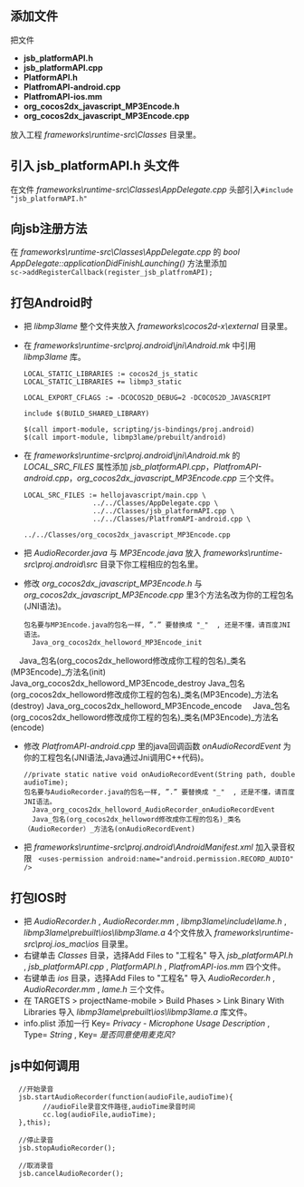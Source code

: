 添加文件
---
把文件  
* **jsb_platformAPI.h**
* **jsb_platformAPI.cpp**
* **PlatformAPI.h**
* **PlatfromAPI-android.cpp**
* **PlatfromAPI-ios.mm**
* **org_cocos2dx_javascript_MP3Encode.h**
* **org_cocos2dx_javascript_MP3Encode.cpp**

放入工程 *frameworks\runtime-src\Classes* 目录里。

引入 **jsb_platformAPI.h** 头文件
---
在文件 *frameworks\runtime-src\Classes\AppDelegate.cpp* 头部引入`#include "jsb_platformAPI.h"`

向jsb注册方法
---
在 *frameworks\runtime-src\Classes\AppDelegate.cpp* 的 *bool AppDelegate::applicationDidFinishLaunching()* 方法里添加  
`sc->addRegisterCallback(register_jsb_platfromAPI);`

打包Android时
---
* 把 *libmp3lame* 整个文件夹放入 *frameworks\cocos2d-x\external* 目录里。
* 在 *frameworks\runtime-src\proj.android\jni\Android.mk* 中引用 *libmp3lame* 库。

      LOCAL_STATIC_LIBRARIES := cocos2d_js_static
      LOCAL_STATIC_LIBRARIES += libmp3_static
      
      LOCAL_EXPORT_CFLAGS := -DCOCOS2D_DEBUG=2 -DCOCOS2D_JAVASCRIPT

      include $(BUILD_SHARED_LIBRARY)

      $(call import-module, scripting/js-bindings/proj.android)
      $(call import-module, libmp3lame/prebuilt/android)

* 在 *frameworks\runtime-src\proj.android\jni\Android.mk* 的 *LOCAL_SRC_FILES* 属性添加 *jsb_platformAPI.cpp*，*PlatfromAPI-android.cpp*，*org_cocos2dx_javascript_MP3Encode.cpp* 三个文件。 

      LOCAL_SRC_FILES := hellojavascript/main.cpp \
                       ../../Classes/AppDelegate.cpp \ 
                       ../../Classes/jsb_platformAPI.cpp \ 
                       ../../Classes/PlatfromAPI-android.cpp \ 
		               ../../Classes/org_cocos2dx_javascript_MP3Encode.cpp 
				   
* 把 *AudioRecorder.java* 与 *MP3Encode.java* 放入 *frameworks\runtime-src\proj.android\src* 目录下你工程相应的包名里。
* 修改 *org_cocos2dx_javascript_MP3Encode.h* 与 *org_cocos2dx_javascript_MP3Encode.cpp* 里3个方法名改为你的工程包名(JNI语法)。

      包名要与MP3Encode.java的包名一样, ”.” 要替换成 "_"  , 还是不懂，请百度JNI语法。
      	Java_org_cocos2dx_helloword_MP3Encode_init
      	Java_包名(org_cocos2dx_helloword修改成你工程的包名)_类名(MP3Encode)_方法名(init)
      	Java_org_cocos2dx_helloword_MP3Encode_destroy
      	Java_包名(org_cocos2dx_helloword修改成你工程的包名)_类名(MP3Encode)_方法名(destroy)
      	Java_org_cocos2dx_helloword_MP3Encode_encode
      	Java_包名(org_cocos2dx_helloword修改成你工程的包名)_类名(MP3Encode)_方法名(encode)

* 修改 *PlatfromAPI-android.cpp* 里的java回调函数 *onAudioRecordEvent* 为你的工程包名(JNI语法,Java通过Jni调用C++代码)。

      //private static native void onAudioRecordEvent(String path, double audioTime);
      包名要与AudioRecorder.java的包名一样, ”.” 要替换成 "_"  , 还是不懂，请百度JNI语法。
      	Java_org_cocos2dx_helloword_AudioRecorder_onAudioRecordEvent
      	Java_包名(org_cocos2dx_helloword修改成你工程的包名)_类名（AudioRecorder）_方法名(onAudioRecordEvent)

* 把 *frameworks\runtime-src\proj.android\AndroidManifest.xml* 加入录音权限  
`<uses-permission android:name="android.permission.RECORD_AUDIO" />`


打包IOS时
---
* 把 *AudioRecorder.h* , *AudioRecorder.mm* , *libmp3lame\include\lame.h* , *libmp3lame\prebuilt\ios\libmp3lame.a* 4个文件放入 *frameworks\runtime-src\proj.ios_mac\ios* 目录里。
* 右键单击 *Classes* 目录，选择Add Files to "工程名" 导入 *jsb_platformAPI.h* , *jsb_platformAPI.cpp* , *PlatformAPI.h* , *PlatfromAPI-ios.mm* 四个文件。
* 右键单击 *ios* 目录，选择Add Files to "工程名" 导入 *AudioRecorder.h* , *AudioRecorder.mm* , *lame.h*  三个文件。
* 在 TARGETS > projectName-mobile >  Build Phases > Link Binary With Libraries 导入 *libmp3lame\prebuilt\ios\libmp3lame.a* 库文件。
* info.plist 添加一行 Key= *Privacy - Microphone Usage Description* , Type= *String* , Key= *是否同意使用麦克风?*

js中如何调用
---

      //开始录音
      jsb.startAudioRecorder(function(audioFile,audioTime){
      	    //audioFile录音文件路径,audioTime录音时间
      	    cc.log(audioFile,audioTime);
      },this);

      //停止录音
      jsb.stopAudioRecorder();

      //取消录音
      jsb.cancelAudioRecorder();
